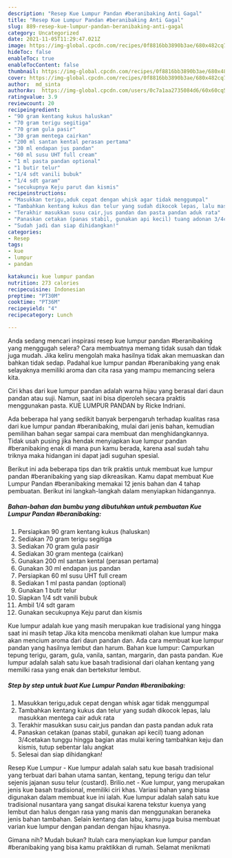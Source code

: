 ```yaml
---
description: "Resep Kue Lumpur Pandan #beranibaking Anti Gagal"
title: "Resep Kue Lumpur Pandan #beranibaking Anti Gagal"
slug: 889-resep-kue-lumpur-pandan-beranibaking-anti-gagal
category: Uncategorized
date: 2021-11-05T11:29:47.021Z
image: https://img-global.cpcdn.com/recipes/0f8816bb3890b3ae/680x482cq70/kue-lumpur-pandan-beranibaking-foto-resep-utama.jpg
hideToc: false
enableToc: true
enableTocContent: false
thumbnail: https://img-global.cpcdn.com/recipes/0f8816bb3890b3ae/680x482cq70/kue-lumpur-pandan-beranibaking-foto-resep-utama.jpg
cover: https://img-global.cpcdn.com/recipes/0f8816bb3890b3ae/680x482cq70/kue-lumpur-pandan-beranibaking-foto-resep-utama.jpg
author:  md_sinta
authorAv:  https://img-global.cpcdn.com/users/0c7a1aa2735084d6/60x60cq50/avatar.jpg
ratingvalue: 3.9
reviewcount: 20
recipeingredient:
- "90 gram kentang kukus haluskan"
- "70 gram terigu segitiga"
- "70 gram gula pasir"
- "30 gram mentega cairkan"
- "200 ml santan kental perasan pertama"
- "30 ml endapan jus pandan"
- "60 ml susu UHT full cream"
- "1 ml pasta pandan optional"
- "1 butir telur"
- "1/4 sdt vanili bubuk"
- "1/4 sdt garam"
- "secukupnya Keju parut dan kismis"
recipeinstructions:
- "Masukkan terigu,aduk cepat dengan whisk agar tidak menggumpal"
- "Tambahkan kentang kukus dan telur yang sudah dikocok lepas, lalu masukkan mentega cair aduk rata"
- "Terakhir masukkan susu cair,jus pandan dan pasta pandan aduk rata"
- "Panaskan cetakan (panas stabil, gunakan api kecil) tuang adonan 3/4cetakan tunggu hingga bagian atas mulai kering tambahkan keju dan kismis, tutup sebentar lalu angkat"
- "Sudah jadi dan siap dihidangkan!"
categories:
- Resep
tags:
- kue
- lumpur
- pandan

katakunci: kue lumpur pandan 
nutrition: 273 calories
recipecuisine: Indonesian
preptime: "PT30M"
cooktime: "PT36M"
recipeyield: "4"
recipecategory: Lunch

---
```



Anda sedang mencari inspirasi resep kue lumpur pandan #beranibaking yang menggugah selera? Cara membuatnya memang tidak susah dan tidak juga mudah. Jika keliru mengolah maka hasilnya tidak akan memuaskan dan bahkan tidak sedap. Padahal kue lumpur pandan #beranibaking yang enak selayaknya memiliki aroma dan cita rasa yang mampu memancing selera kita.


Ciri khas dari kue lumpur pandan adalah warna hijau yang berasal dari daun pandan atau suji. Namun, saat ini bisa diperoleh secara praktis menggunakan pasta. KUE LUMPUR PANDAN by Ricke Indriani.

Ada beberapa hal yang sedikit banyak berpengaruh terhadap kualitas rasa dari kue lumpur pandan #beranibaking, mulai dari jenis bahan, kemudian pemilihan bahan segar sampai cara membuat dan menghidangkannya. Tidak usah pusing jika hendak menyiapkan kue lumpur pandan #beranibaking enak di mana pun kamu berada, karena asal sudah tahu triknya maka hidangan ini dapat jadi suguhan spesial.


Berikut ini ada beberapa tips dan trik praktis untuk membuat kue lumpur pandan #beranibaking yang siap dikreasikan. Kamu dapat membuat Kue Lumpur Pandan #beranibaking memakai 12 jenis bahan dan 4 tahap pembuatan. Berikut ini langkah-langkah dalam menyiapkan hidangannya.

<!--inarticleads1-->

##### Bahan-bahan dan bumbu yang dibutuhkan untuk pembuatan Kue Lumpur Pandan #beranibaking:

1. Persiapkan 90 gram kentang kukus (haluskan)
1. Sediakan 70 gram terigu segitiga
1. Sediakan 70 gram gula pasir
1. Sediakan 30 gram mentega (cairkan)
1. Gunakan 200 ml santan kental (perasan pertama)
1. Gunakan 30 ml endapan jus pandan
1. Persiapkan 60 ml susu UHT full cream
1. Sediakan 1 ml pasta pandan (optional)
1. Gunakan 1 butir telur
1. Siapkan 1/4 sdt vanili bubuk
1. Ambil 1/4 sdt garam
1. Gunakan secukupnya Keju parut dan kismis


Kue lumpur adalah kue yang masih merupakan kue tradisional yang hingga saat ini masih tetap Jika kita mencoba menikmati olahan kue lumpur maka akan mencium aroma dari daun pandan dan. Ada cara membuat kue lumpur pandan yang hasilnya lembut dan harum. Bahan kue lumpur: Campurkan tepung terigu, garam, gula, vanila, santan, margarin, dan pasta pandan. Kue lumpur adalah salah satu kue basah tradisional dari olahan kentang yang memilki rasa yang enak dan bertekstur lembut. 

<!--inarticleads2-->

##### Step by step untuk buat Kue Lumpur Pandan #beranibaking:

1. Masukkan terigu,aduk cepat dengan whisk agar tidak menggumpal
1. Tambahkan kentang kukus dan telur yang sudah dikocok lepas, lalu masukkan mentega cair aduk rata
1. Terakhir masukkan susu cair,jus pandan dan pasta pandan aduk rata
1. Panaskan cetakan (panas stabil, gunakan api kecil) tuang adonan 3/4cetakan tunggu hingga bagian atas mulai kering tambahkan keju dan kismis, tutup sebentar lalu angkat
1. Selesai dan siap dihidangkan!

Resep Kue Lumpur - Kue lumpur adalah salah satu kue basah tradisional yang terbuat dari bahan utama santan, kentang, tepung terigu dan telur sejenis jajanan susu telur (custard). Brilio.net - Kue lumpur, yang merupakan jenis kue basah tradisional, memiliki ciri khas. Variasi bahan yang biasa digunakan dalam membuat kue ini ialah. Kue lumpur adalah salah satu kue tradisional nusantara yang sangat disukai karena tekstur kuenya yang lembut dan halus dengan rasa yang manis dan menggunakan beraneka jenis bahan tambahan. Selain kentang dan labu, kamu juga buisa membuat varian kue lumpur dengan pandan dengan hijau khasnya. 

Gimana nih? Mudah bukan? Itulah cara menyiapkan kue lumpur pandan #beranibaking yang bisa kamu praktikkan di rumah. Selamat menikmati
